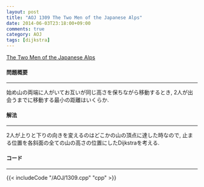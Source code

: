 ```yaml
---
layout: post
title: "AOJ 1309 The Two Men of the Japanese Alps"
date: 2014-06-03T23:18:00+09:00
comments: true
category: AOJ
tags: [dijkstra]
---
```


[The Two Men of the Japanese Alps](http://judge.u-aizu.ac.jp/onlinejudge/description.jsp?id=1309)

#### 問題概要

****

始め山の両端に人がいてお互いが同じ高さを保ちながら移動するとき, 2人が出会うまでに移動する最小の距離はいくらか.

#### 解法

****

2人が上りと下りの向きを変えるのはどこかの山の頂点に達した時なので, 止まる位置を各斜面の全ての山の高さの位置にしたDijkstraを考える.  

#### コード

****

{{< includeCode "/AOJ/1309.cpp" "cpp" >}}
